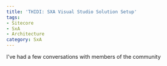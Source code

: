 ```yaml
---
title: 'THIDI: SXA Visual Studio Solution Setup'
tags:
- Sitecore
- SxA
- Architecture
category: SxA
---
```


I've had a few conversations with members of the community 